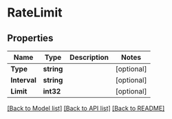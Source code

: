 # RateLimit

## Properties
Name | Type | Description | Notes
------------ | ------------- | ------------- | -------------
**Type** | **string** |  | [optional] 
**Interval** | **string** |  | [optional] 
**Limit** | **int32** |  | [optional] 

[[Back to Model list]](../README.md#documentation-for-models) [[Back to API list]](../README.md#documentation-for-api-endpoints) [[Back to README]](../README.md)


